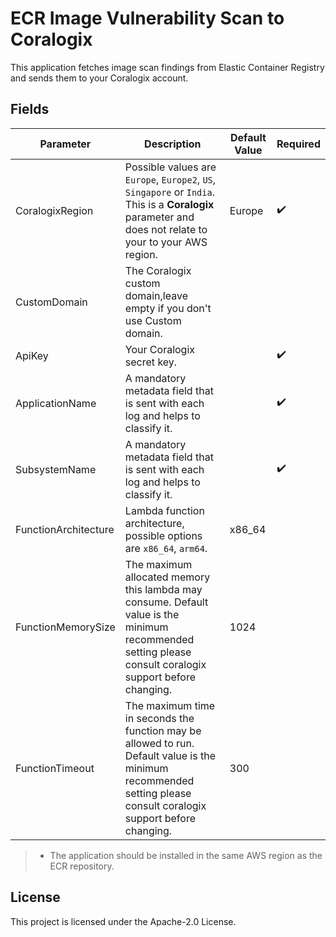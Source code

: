 # ECR Image Vulnerability Scan to Coralogix

This application fetches image scan findings from Elastic Container Registry and sends them to your Coralogix account.

## Fields

| Parameter | Description | Default Value | Required |
|---|---|---|---|
| CoralogixRegion | Possible values are `Europe`, `Europe2`, `US`, `Singapore` or `India`. This is a **Coralogix** parameter and does not relate to your to your AWS region.| Europe | :heavy_check_mark: |
| CustomDomain | The Coralogix custom domain,leave empty if you don't use Custom domain. | |  | 
| ApiKey | Your Coralogix secret key.|  | :heavy_check_mark: |
| ApplicationName | A mandatory metadata field that is sent with each log and helps to classify it.|  | :heavy_check_mark: |
| SubsystemName | A mandatory metadata field that is sent with each log and helps to classify it.|  | :heavy_check_mark: |
| FunctionArchitecture | Lambda function architecture, possible options are ``x86_64``, ``arm64``.| x86_64 |  |
| FunctionMemorySize | The maximum allocated memory this lambda may consume. Default value is the minimum recommended setting please consult coralogix support before changing. | 1024 |  |
| FunctionTimeout | The maximum time in seconds the function may be allowed to run. Default value is the minimum recommended setting please consult coralogix support before changing. | 300 |  |

> * The application should be installed in the same AWS region as the ECR repository.

## License

This project is licensed under the Apache-2.0 License.
